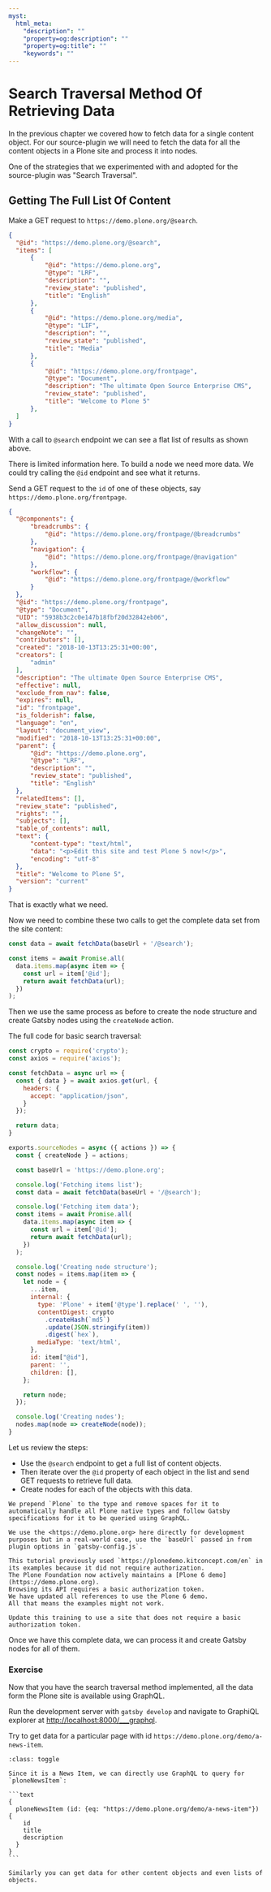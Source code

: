 ```yaml
---
myst:
  html_meta:
    "description": ""
    "property=og:description": ""
    "property=og:title": ""
    "keywords": ""
---
```


# Search Traversal Method Of Retrieving Data

In the previous chapter we covered how to fetch data for a single content object.
For our source-plugin we will need to fetch the data for all the content objects in a Plone site and process it into nodes.

One of the strategies that we experimented with and adopted for the source-plugin was "Search Traversal".

## Getting The Full List Of Content

Make a GET request to `https://demo.plone.org/@search`.

```json
{
  "@id": "https://demo.plone.org/@search",
  "items": [
      {
          "@id": "https://demo.plone.org",
          "@type": "LRF",
          "description": "",
          "review_state": "published",
          "title": "English"
      },
      {
          "@id": "https://demo.plone.org/media",
          "@type": "LIF",
          "description": "",
          "review_state": "published",
          "title": "Media"
      },
      {
          "@id": "https://demo.plone.org/frontpage",
          "@type": "Document",
          "description": "The ultimate Open Source Enterprise CMS",
          "review_state": "published",
          "title": "Welcome to Plone 5"
      },
  ]
}
```

With a call to `@search` endpoint we can see a flat list of results as shown above.

There is limited information here.
To build a node we need more data.
We could try calling the `@id` endpoint and see what it returns.

Send a GET request to the `id` of one of these objects, say `https://demo.plone.org/frontpage`.

```json
{
  "@components": {
      "breadcrumbs": {
          "@id": "https://demo.plone.org/frontpage/@breadcrumbs"
      },
      "navigation": {
          "@id": "https://demo.plone.org/frontpage/@navigation"
      },
      "workflow": {
          "@id": "https://demo.plone.org/frontpage/@workflow"
      }
  },
  "@id": "https://demo.plone.org/frontpage",
  "@type": "Document",
  "UID": "5938b3c2c0e147b18fbf20d32842eb06",
  "allow_discussion": null,
  "changeNote": "",
  "contributors": [],
  "created": "2018-10-13T13:25:31+00:00",
  "creators": [
      "admin"
  ],
  "description": "The ultimate Open Source Enterprise CMS",
  "effective": null,
  "exclude_from_nav": false,
  "expires": null,
  "id": "frontpage",
  "is_folderish": false,
  "language": "en",
  "layout": "document_view",
  "modified": "2018-10-13T13:25:31+00:00",
  "parent": {
      "@id": "https://demo.plone.org",
      "@type": "LRF",
      "description": "",
      "review_state": "published",
      "title": "English"
  },
  "relatedItems": [],
  "review_state": "published",
  "rights": "",
  "subjects": [],
  "table_of_contents": null,
  "text": {
      "content-type": "text/html",
      "data": "<p>Edit this site and test Plone 5 now!</p>",
      "encoding": "utf-8"
  },
  "title": "Welcome to Plone 5",
  "version": "current"
}
```

That is exactly what we need.

Now we need to combine these two calls to get the complete data set from the site content:

```javascript
const data = await fetchData(baseUrl + '/@search');

const items = await Promise.all(
  data.items.map(async item => {
    const url = item['@id'];
    return await fetchData(url);
  })
);
```

Then we use the same process as before to create the node structure and create Gatsby nodes using the `createNode` action.

The full code for basic search traversal:

```javascript
const crypto = require('crypto');
const axios = require('axios');

const fetchData = async url => {
  const { data } = await axios.get(url, {
    headers: {
      accept: "application/json",
    }
  });

  return data;
}

exports.sourceNodes = async ({ actions }) => {
  const { createNode } = actions;

  const baseUrl = 'https://demo.plone.org';

  console.log('Fetching items list');
  const data = await fetchData(baseUrl + '/@search');

  console.log('Fetching item data');
  const items = await Promise.all(
    data.items.map(async item => {
      const url = item['@id'];
      return await fetchData(url);
    })
  );

  console.log('Creating node structure');
  const nodes = items.map(item => {
    let node = {
      ...item,
      internal: {
        type: 'Plone' + item['@type'].replace(' ', ''),
        contentDigest: crypto
          .createHash(`md5`)
          .update(JSON.stringify(item))
          .digest(`hex`),
        mediaType: 'text/html',
      },
      id: item["@id"],
      parent: '',
      children: [],
    };

    return node;
  });

  console.log('Creating nodes');
  nodes.map(node => createNode(node));
}
```

Let us review the steps:

- Use the `@search` endpoint to get a full list of content objects.
- Then iterate over the `@id` property of each object in the list and send GET requests to retrieve full data.
- Create nodes for each of the objects with this data.

```{note}
We prepend `Plone` to the type and remove spaces for it to automatically handle all Plone native types and follow Gatsby specifications for it to be queried using GraphQL.
```

```{note}
We use the <https://demo.plone.org> here directly for development purposes but in a real-world case, use the `baseUrl` passed in from plugin options in `gatsby-config.js`.
```

```{warning}
This tutorial previously used `https://plonedemo.kitconcept.com/en` in its examples because it did not require authorization.
The Plone Foundation now actively maintains a [Plone 6 demo](https://demo.plone.org).
Browsing its API requires a basic authorization token.
We have updated all references to use the Plone 6 demo.
All that means the examples might not work. 
```

```{todo}
Update this training to use a site that does not require a basic authorization token.
```

Once we have this complete data, we can process it and create Gatsby nodes for all of them.

### Exercise

Now that you have the search traversal method implemented, all the data form the Plone site is available using GraphQL.

Run the development server with `gatsby develop` and navigate to GraphiQL explorer at <http://localhost:8000/___graphql>.

Try to get data for a particular page with id `https://demo.plone.org/demo/a-news-item`.

````{admonition} Solution
:class: toggle

Since it is a News Item, we can directly use GraphQL to query for `ploneNewsItem`:

```text
{
  ploneNewsItem (id: {eq: "https://demo.plone.org/demo/a-news-item"}) {
    id
    title
    description
  }
}
```

Similarly you can get data for other content objects and even lists of objects.
````
